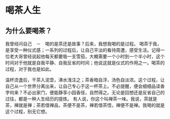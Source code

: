 # 喝茶人生

## 为什么要喝茶？
我曾经问自己　－　喝的是茶还是故事？后来，我想我喝的是过程。 喝茶于我，是享受一种仪式感；一系列的过程后，让自己平淡的看待周遭，感受生活。记得一位老大哥曾经说起他每天都要吸一支雪茄，大概需要一个小时到一个半小时，这个时间对于他就是自我平静、自我反省的时间；他说这就是仪式的作用之一。喝茶的过程，对于我也是如此。

温杯烫盏后，干茶入泥壶，沸水浅注之；茶香暗自浮，汤色自淡浓。这个过程，让自己从一个世界分离出来，让自己专心于这一杯茶上。不必提醒，便会细细品读香字何来？不必出家门，便能静享小园香径，自然得之。无论是回想还是反省自己的过往，都是一种人生经历的提炼。
有人说，你这个叫禅茶一味。我说，茶就是茶，禅就是禅；茶若借禅品，茶便不是茶，禅若借茶悟，禅便不是禅。我喝的就是这个过程，别无它想。